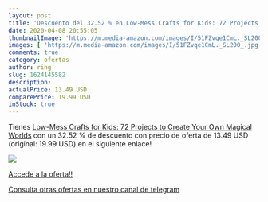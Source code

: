 ```yaml
---
layout: post
title: 'Descuento del 32.52 % en Low-Mess Crafts for Kids: 72 Projects to'
date: 2020-04-08 20:55:05
thumbnailImage: 'https://m.media-amazon.com/images/I/51FZvqe1CmL._SL200_.jpg'
images: [ 'https://m.media-amazon.com/images/I/51FZvqe1CmL._SL200_.jpg' ]
comments: true
category: ofertas
author: ring
slug: 1624145582
description:
actualPrice: 13.49 USD
comparePrice: 19.99 USD
inStock: true
---
```


Tienes [Low-Mess Crafts for Kids: 72 Projects to Create Your Own Magical Worlds](https://www.amazon.com/dp/1624145582/?tag=redken08-20) con un 32.52 % de descuento con precio de oferta de 13.49 USD (original: 19.99 USD) en el siguiente enlace!

[![](https://m.media-amazon.com/images/I/51FZvqe1CmL._SL200_.jpg)](https://www.amazon.com/dp/1624145582/?tag=redken08-20)

[Accede a la oferta!!](https://www.amazon.com/dp/1624145582/?tag=redken08-20)

[Consulta otras ofertas en nuestro canal de telegram](https://t.me/s/ofertas25)
